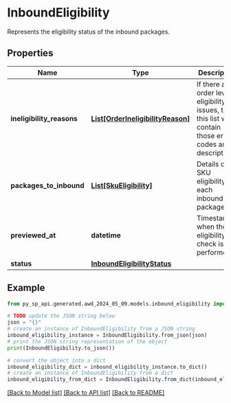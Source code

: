 # InboundEligibility

Represents the eligibility status of the inbound packages.

## Properties

Name | Type | Description | Notes
------------ | ------------- | ------------- | -------------
**ineligibility_reasons** | [**List[OrderIneligibilityReason]**](OrderIneligibilityReason.md) | If there are order level eligibility issues, then this list will contain those error codes and descriptions. | [optional] 
**packages_to_inbound** | [**List[SkuEligibility]**](SkuEligibility.md) | Details on SKU eligibility for each inbound package. | 
**previewed_at** | **datetime** | Timestamp when the eligibility check is performed. | 
**status** | [**InboundEligibilityStatus**](InboundEligibilityStatus.md) |  | 

## Example

```python
from py_sp_api.generated.awd_2024_05_09.models.inbound_eligibility import InboundEligibility

# TODO update the JSON string below
json = "{}"
# create an instance of InboundEligibility from a JSON string
inbound_eligibility_instance = InboundEligibility.from_json(json)
# print the JSON string representation of the object
print(InboundEligibility.to_json())

# convert the object into a dict
inbound_eligibility_dict = inbound_eligibility_instance.to_dict()
# create an instance of InboundEligibility from a dict
inbound_eligibility_from_dict = InboundEligibility.from_dict(inbound_eligibility_dict)
```
[[Back to Model list]](../README.md#documentation-for-models) [[Back to API list]](../README.md#documentation-for-api-endpoints) [[Back to README]](../README.md)


